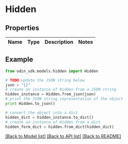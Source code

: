# Hidden


## Properties

Name | Type | Description | Notes
------------ | ------------- | ------------- | -------------

## Example

```python
from odin_sdk.models.hidden import Hidden

# TODO update the JSON string below
json = "{}"
# create an instance of Hidden from a JSON string
hidden_instance = Hidden.from_json(json)
# print the JSON string representation of the object
print Hidden.to_json()

# convert the object into a dict
hidden_dict = hidden_instance.to_dict()
# create an instance of Hidden from a dict
hidden_form_dict = hidden.from_dict(hidden_dict)
```
[[Back to Model list]](../README.md#documentation-for-models) [[Back to API list]](../README.md#documentation-for-api-endpoints) [[Back to README]](../README.md)


